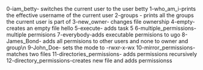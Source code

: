 0-iam_betty- switches the current user to the user betty
1-who_am_i-prints the effective username of the current user
2-groups - prints all the groups the current user is part of
3-new_owner- changes file ownership
4-empty- creates an empty file hello
5-execute- adds task 5
6-multiple_permissions-multiple permisions
7-everybody-adds executable permisions to ugo
8-James_Bond- adds all permisions to other users and none to owner and group\n
9-John_Doe- sets the mode to -rwxr-x-wx
10-mirror_permissions- matches two files
11-directories_permissions- adds permissions recursively
12-directory_permissions-creates new file and adds permissionss
